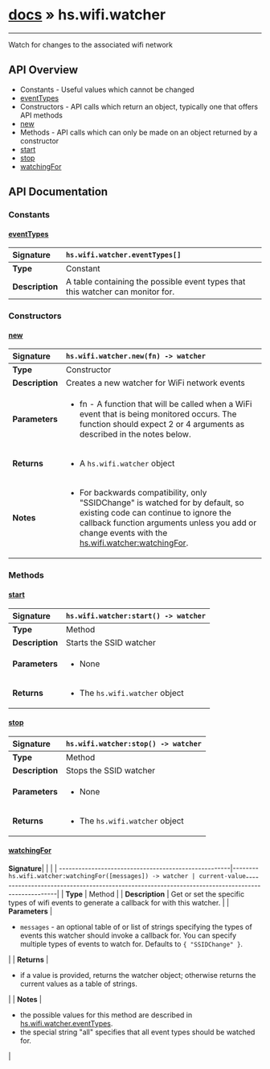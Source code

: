 # [docs](index.md) » hs.wifi.watcher
---

Watch for changes to the associated wifi network

## API Overview
* Constants - Useful values which cannot be changed
 * [eventTypes](#eventtypes)
* Constructors - API calls which return an object, typically one that offers API methods
 * [new](#new)
* Methods - API calls which can only be made on an object returned by a constructor
 * [start](#start)
 * [stop](#stop)
 * [watchingFor](#watchingfor)

## API Documentation

### Constants

#### [eventTypes](#eventtypes)
| <span style="float: left;">**Signature**</span> | <span style="float: left;">`hs.wifi.watcher.eventTypes[]` </span>                                                          |
| -----------------------------------------------------|---------------------------------------------------------------------------------------------------------|
| **Type**                                             | Constant                                                                                         |
| **Description**                                      | A table containing the possible event types that this watcher can monitor for.                                                                                         |

### Constructors

#### [new](#new)
| <span style="float: left;">**Signature**</span> | <span style="float: left;">`hs.wifi.watcher.new(fn) -> watcher` </span>                                                          |
| -----------------------------------------------------|---------------------------------------------------------------------------------------------------------|
| **Type**                                             | Constructor                                                                                         |
| **Description**                                      | Creates a new watcher for WiFi network events                                                                                         |
| **Parameters**                                       | <ul markdown="1"><li markdown="1">fn - A function that will be called when a WiFi event that is being monitored occurs. The function should expect 2 or 4 arguments as described in the notes below.</li></ul> |
| **Returns**                                          | <ul markdown="1"><li markdown="1">A `hs.wifi.watcher` object</li></ul>          |
| **Notes**                                            | <ul markdown="1"><li markdown="1">For backwards compatibility, only "SSIDChange" is watched for by default, so existing code can continue to ignore the callback function arguments unless you add or change events with the [hs.wifi.watcher:watchingFor](#watchingFor).</li></ul>                |

### Methods

#### [start](#start)
| <span style="float: left;">**Signature**</span> | <span style="float: left;">`hs.wifi.watcher:start() -> watcher` </span>                                                          |
| -----------------------------------------------------|---------------------------------------------------------------------------------------------------------|
| **Type**                                             | Method                                                                                         |
| **Description**                                      | Starts the SSID watcher                                                                                         |
| **Parameters**                                       | <ul markdown="1"><li markdown="1">None</li></ul> |
| **Returns**                                          | <ul markdown="1"><li markdown="1">The `hs.wifi.watcher` object</li></ul>          |

#### [stop](#stop)
| <span style="float: left;">**Signature**</span> | <span style="float: left;">`hs.wifi.watcher:stop() -> watcher` </span>                                                          |
| -----------------------------------------------------|---------------------------------------------------------------------------------------------------------|
| **Type**                                             | Method                                                                                         |
| **Description**                                      | Stops the SSID watcher                                                                                         |
| **Parameters**                                       | <ul markdown="1"><li markdown="1">None</li></ul> |
| **Returns**                                          | <ul markdown="1"><li markdown="1">The `hs.wifi.watcher` object</li></ul>          |

#### [watchingFor](#watchingfor)
| <span style="float: left;">**Signature**</span> | <span style="float: left;">`hs.wifi.watcher:watchingFor([messages]) -> watcher | current-value` </span>                                                          |
| -----------------------------------------------------|---------------------------------------------------------------------------------------------------------|
| **Type**                                             | Method                                                                                         |
| **Description**                                      | Get or set the specific types of wifi events to generate a callback for with this watcher.                                                                                         |
| **Parameters**                                       | <ul markdown="1"><li markdown="1">`messages` - an optional table of or list of strings specifying the types of events this watcher should invoke a callback for.  You can specify multiple types of events to watch for. Defaults to `{ "SSIDChange" }`.</li></ul> |
| **Returns**                                          | <ul markdown="1"><li markdown="1">if a value is provided, returns the watcher object; otherwise returns the current values as a table of strings.</li></ul>          |
| **Notes**                                            | <ul markdown="1"><li markdown="1">the possible values for this method are described in [hs.wifi.watcher.eventTypes](#eventTypes).</li><li markdown="1">the special string "all" specifies that all event types should be watched for.</li></ul>                |

